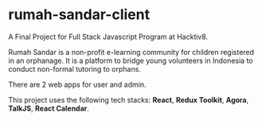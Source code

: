 # rumah-sandar-client

A Final Project for Full Stack Javascript Program at Hacktiv8.

Rumah Sandar is a non-profit e-learning community for children registered in an orphanage. It is a platform to bridge young volunteers in Indonesia to conduct non-formal tutoring to orphans.

There are 2 web apps for user and admin.

This project uses the following tech stacks: **React**, **Redux Toolkit**, **Agora**, **TalkJS**, **React Calendar**.
